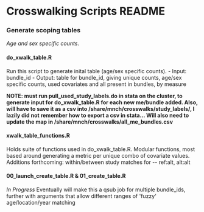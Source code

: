 # Crosswalking Scripts README

### Generate scoping tables
_Age and sex specific counts._  

#### do_xwalk_table.R
Run this script to generate inital table (age/sex specific counts).
	- Input: bundle_id
	- Output: table for bundle_id, giving unique counts, age/sex specific counts, used covariates and all present in bundles, by measure

**NOTE: must run pull_used_study_labels.do in stata on the cluster, to generate input for do_xwalk_table.R for each new me/bundle added. Also, will have to save it as a csv into /share/mnch/crosswalks/study_labels/, I lazily did not remember how to export a csv in stata... Will also need to update the map in /share/mnch/crosswalks/all_me_bundles.csv**

#### xwalk_table_functions.R
Holds suite of functions used in do_xwalk_table.R. Modular functions, most based around generating a metric per unique combo of covariate values. Additions forthcoming: within/between study matches for -- ref:alt, alt:alt

#### 00_launch_create_table.R & 01_create_table.R
_In Progress_ Eventually will make this a qsub job for multiple bundle_ids, further with arguments that allow different ranges of 'fuzzy' age/location/year matching

